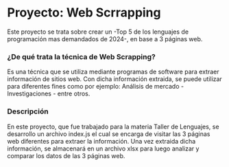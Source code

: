 # Proyecto: Web Scrrapping 
Este proyecto se trata sobre crear un -Top 5 de los lenguajes de programación mas demandados de 2024-, en base a 3 páginas web.

### ¿De qué trata la técnica de Web Scrapping?
Es una técnica que se utiliza mediante programas de software para extraer información de sitios web. Con dicha información extraida,
se puede utilizar para diferentes fines como por ejemplo: Análisis de mercado - Investigaciones - entre otros.

### Descripción
En este proyecto, que fue trabajado para la materia Taller de Lenguajes, se desarrollo un archivo index.js el cual se encarga de visitar las 3 páginas web diferentes para extraer la información. Una vez extraida dicha información, se almacenará en un archivo xlsx para luego analizar y comparar los datos de las 3 páginas web. 